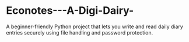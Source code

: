 # Econotes---A-Digi-Dairy-
A beginner-friendly Python project that lets you write and read daily diary entries securely using file handling and password protection.
